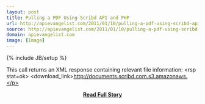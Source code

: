```yaml
---
layout: post
title: Pulling a PDF Using Scribd API and PHP
url: http://apievangelist.com/2011/01/10/pulling-a-pdf-using-scribd-api/
source: http://apievangelist.com/2011/01/10/pulling-a-pdf-using-scribd-api/
domain: apievangelist.com
image: [Image]
---
```

{% include JB/setup %}<p>This call returns an XML response containing relevant file information:
&lt;rsp stat=ok&gt;
&lt;download_link&gt;http://documents.scribd.com.s3.amazonaws.</p>
<center><p><a href="http://apievangelist.com/2011/01/10/pulling-a-pdf-using-scribd-api/" style='padding:25px; font-sze:18px; font-weight: bold;'>Read Full Story</a></p></center>
